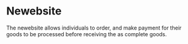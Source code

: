 # Newebsite
The newebsite allows individuals to order, and make payment for their goods to be processed before receiving the as complete goods.

